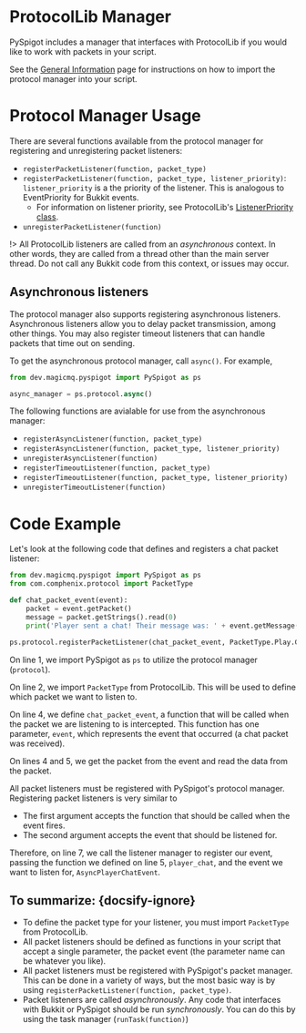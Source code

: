 # ProtocolLib Manager

PySpigot includes a manager that interfaces with ProtocolLib if you would like to work with packets in your script.

See the [General Information](writingscripts#pyspigot39s-managers) page for instructions on how to import the protocol manager into your script.

# Protocol Manager Usage

There are several functions available from the protocol manager for registering and unregistering packet listeners:

- `registerPacketListener(function, packet_type)`
- `registerPacketListener(function, packet_type, listener_priority)`: `listener_priority` is a the priority of the listener. This is analogous to EventPriority for Bukkit events.
    - For information on listener priority, see ProtocolLib's [ListenerPriority class](https://ci.dmulloy2.net/job/ProtocolLib/javadoc/com/comphenix/protocol/events/ListenerPriority.html).
- `unregisterPacketListener(function)`

!> All ProtocolLib listeners are called from an *asynchronous* context. In other words, they are called from a thread other than the main server thread. Do not call any Bukkit code from this context, or issues may occur.

## Asynchronous listeners

The protocol manager also supports registering asynchronous listeners. Asynchronous listeners allow you to delay packet transmission, among other things. You may also register timeout listeners that can handle packets that time out on sending.

To get the asynchronous protocol manager, call `async()`. For example,

```python
from dev.magicmq.pyspigot import PySpigot as ps

async_manager = ps.protocol.async()
```

The following functions are avialable for use from the asynchronous manager:

- `registerAsyncListener(function, packet_type)`
- `registerAsyncListener(function, packet_type, listener_priority)`
- `unregisterAsyncListener(function)`
- `registerTimeoutListener(function, packet_type)`
- `registerTimeoutListener(function, packet_type, listener_priority)`
- `unregisterTimeoutListener(function)`


# Code Example

Let's look at the following code that defines and registers a chat packet listener:

```python
from dev.magicmq.pyspigot import PySpigot as ps
from com.comphenix.protocol import PacketType

def chat_packet_event(event):
    packet = event.getPacket()
    message = packet.getStrings().read(0)
    print('Player sent a chat! Their message was: ' + event.getMessage())

ps.protocol.registerPacketListener(chat_packet_event, PacketType.Play.Client.CHAT)
```

On line 1, we import PySpigot as `ps` to utilize the protocol manager (`protocol`).

On line 2, we import `PacketType` from ProtocolLib. This will be used to define which packet we want to listen to.

On line 4, we define `chat_packet_event`, a function that will be called when the packet we are listening to is intercepted. This function has one parameter, `event`, which represents the event that occurred (a chat packet was received).

On lines 4 and 5, we get the packet from the event and read the data from the packet.

All packet listeners must be registered with PySpigot's protocol manager. Registering packet listeners is very similar to 

- The first argument accepts the function that should be called when the event fires.
- The second argument accepts the event that should be listened for.

Therefore, on line 7, we call the listener manager to register our event, passing the function we defined on line 5, `player_chat`, and the event we want to listen for, `AsyncPlayerChatEvent`.

## To summarize: {docsify-ignore}

- To define the packet type for your listener, you must import `PacketType` from ProtocolLib.
- All packet listeners should be defined as functions in your script that accept a single parameter, the packet event (the parameter name can be whatever you like).
- All packet listeners must be registered with PySpigot's packet manager. This can be done in a variety of ways, but the most basic way is by using `registerPacketListener(function, packet_type)`.
- Packet listeners are called *asynchronously*. Any code that interfaces with Bukkit or PySpigot should be run *synchronously*. You can do this by using the task manager (`runTask(function)`)